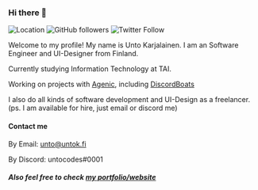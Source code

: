 ### Hi there 👋
![Location](https://img.shields.io/badge/%F0%9F%93%8D%20From-Turku%2C%20FI-informational)
![GitHub followers](https://img.shields.io/github/followers/untocodes?style=social)
![Twitter Follow](https://img.shields.io/twitter/follow/untocodes?style=social)

Welcome to my profile! My name is Unto Karjalainen. I am an Software Engineer and UI-Designer from Finland.

Currently studying Information Technology at TAI.


Working on projects with [Agenic](https://agenic.org), including [DiscordBoats](https://discord.boats)

I also do all kinds of software development and UI-Design as a freelancer. (ps. I am available for hire, just email or discord me)

#### Contact me

By Email: unto@untok.fi

By Discord: untocodes#0001

##### Also feel free to check [my portfolio/website](https://untok.fi)

